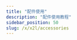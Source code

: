```yaml
---
title: "配件使用"
description: "配件使用教程"
sidebar_position: 50
slug: /x/x2l/accessories
---
```


<DocCardList />

